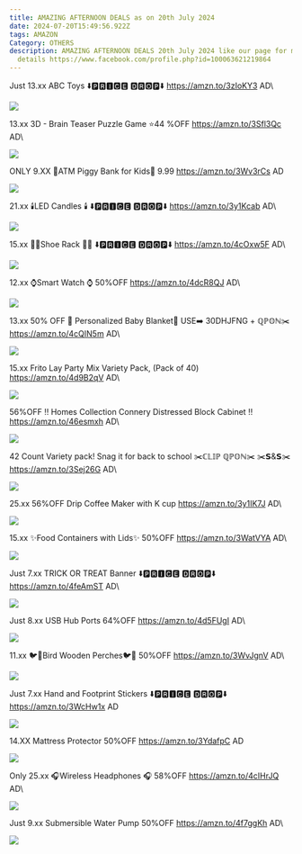 ```yaml
---
title: AMAZING AFTERNOON DEALS as on 20th July 2024
date: 2024-07-20T15:49:56.922Z
tags: AMAZON
Category: OTHERS
description: AMAZING AFTERNOON DEALS 20th July 2024 like our page for more
  details https://www.facebook.com/profile.php?id=100063621219864
---
```

Just 13.xx
ABC Toys
⬇️🅿🆁🅸🅲🅴 🅳🆁🅾🅿⬇️
https://amzn.to/3zIoKY3
AD\
<!--StartFragment-->

![](https://m.media-amazon.com/images/I/71mY8N5uM0L._AC_SL1500_.jpg)

<!--EndFragment-->

13.xx
3D - Brain Teaser Puzzle Game 
⭐44 %OFF
https://amzn.to/3Sfl3Qc
AD\
<!--StartFragment-->

![](https://m.media-amazon.com/images/I/714h8U8uv6L._AC_SL1500_.jpg)

<!--EndFragment-->

ONLY 9.XX
💸ATM Piggy Bank for Kids💸
9.99
https://amzn.to/3Wv3rCs
AD

<!--StartFragment-->

![](https://m.media-amazon.com/images/I/71lkLOWRuML._AC_SL1500_.jpg)

<!--EndFragment-->

21.xx
🕯️LED Candles 🕯️
⬇️🅿🆁🅸🅲🅴 🅳🆁🅾🅿⬇️
https://amzn.to/3y1Kcab
AD\
<!--StartFragment-->

![](https://m.media-amazon.com/images/I/71yikdkDUPL._AC_SL1500_.jpg)

<!--EndFragment-->

15.xx
👢👞Shoe Rack 👢👞
⬇️🅿🆁🅸🅲🅴 🅳🆁🅾🅿⬇️
https://amzn.to/4cOxw5F
AD\
<!--StartFragment-->

![](https://m.media-amazon.com/images/I/81tTTdcoXRL._AC_SL1500_.jpg)

<!--EndFragment-->

12.xx
⌚Smart Watch ⌚ 
50%OFF
https://amzn.to/4dcR8QJ
AD\
<!--StartFragment-->

![](https://m.media-amazon.com/images/I/71ovpKsobVL._AC_SL1500_.jpg)

<!--EndFragment-->

13.xx
50% OFF
💞 Personalized Baby Blanket💞
USE➡️ 30DHJFNG + ℚℙ𝕆ℕ✂️
https://amzn.to/4cQIN5m
AD\
<!--StartFragment-->

![](https://m.media-amazon.com/images/I/61EJw7iZ7tL._AC_SL1500_.jpg)

<!--EndFragment-->

15.xx
Frito Lay Party Mix Variety Pack, (Pack of 40)
https://amzn.to/4d9B2qV
AD\
<!--StartFragment-->

![](https://m.media-amazon.com/images/I/81j68d7Jh3L._SL1500_.jpg)

<!--EndFragment-->

56%OFF
‼️ Homes Collection Connery Distressed Block Cabinet ‼️
https://amzn.to/46esmxh
AD\
<!--StartFragment-->

![](https://m.media-amazon.com/images/I/91A3IEXBI2L._AC_SL1500_.jpg)

<!--EndFragment-->

42 Count Variety pack! Snag it for back to school 
✂️ℂ𝕃𝕀ℙ ℚℙ𝕆ℕ✂️
✂️𝗦&𝗦✂️
https://amzn.to/3Sej26G
AD\
<!--StartFragment-->

![](https://m.media-amazon.com/images/I/71fLNtFPXZL._SL1500_.jpg)

<!--EndFragment-->

25.xx
56%OFF
Drip Coffee Maker with K cup
https://amzn.to/3y1IK7J
AD\
<!--StartFragment-->

![](https://m.media-amazon.com/images/I/71oppoTxXML._AC_SL1500_.jpg)

<!--EndFragment-->

15.xx
✨Food Containers with Lids✨
50%OFF
https://amzn.to/3WatVYA
AD\
<!--StartFragment-->

![](https://m.media-amazon.com/images/I/81B0nKK9YoL._AC_SL1500_.jpg)

<!--EndFragment-->

Just 7.xx
TRICK OR TREAT Banner
⬇️🅿🆁🅸🅲🅴 🅳🆁🅾🅿⬇️
https://amzn.to/4feAmST
AD\
<!--StartFragment-->

![](https://m.media-amazon.com/images/I/81aNVlAPljL._AC_SL1500_.jpg)

<!--EndFragment-->

Just 8.xx
USB Hub Ports
64%OFF
https://amzn.to/4d5FUgI
AD\
<!--StartFragment-->

![](https://m.media-amazon.com/images/I/71v3ynWwAGL._AC_SL1500_.jpg)

<!--EndFragment-->

11.xx
🐦🐧Bird Wooden Perches🐦🐧
50%OFF
https://amzn.to/3WvJgnV
AD\
<!--StartFragment-->

![](https://m.media-amazon.com/images/I/81wA2tlUjfL._AC_SL1500_.jpg)

<!--EndFragment-->

Just 7.xx
Hand and Footprint Stickers
⬇️🅿🆁🅸🅲🅴 🅳🆁🅾🅿⬇️
https://amzn.to/3WcHw1x
AD 

<!--StartFragment-->

![](https://m.media-amazon.com/images/I/715VMqPmVEL._AC_SL1200_.jpg)

<!--EndFragment-->

14.XX
Mattress Protector
50%OFF
https://amzn.to/3YdafpC
AD

<!--StartFragment-->

![](https://m.media-amazon.com/images/I/713+rVh3U1L._AC_SL1500_.jpg)

<!--EndFragment-->

Only 25.xx
🎧Wireless Headphones 🎧 
58%OFF
https://amzn.to/4cIHrJQ
AD\
<!--StartFragment-->

![](https://m.media-amazon.com/images/I/61UfroQW62L._AC_SL1500_.jpg)

<!--EndFragment-->

Just 9.xx
Submersible Water Pump
50%OFF
https://amzn.to/4f7ggKh
AD\
<!--StartFragment-->

![](https://m.media-amazon.com/images/I/81CffW7O0eL._AC_SL1500_.jpg)

<!--EndFragment-->